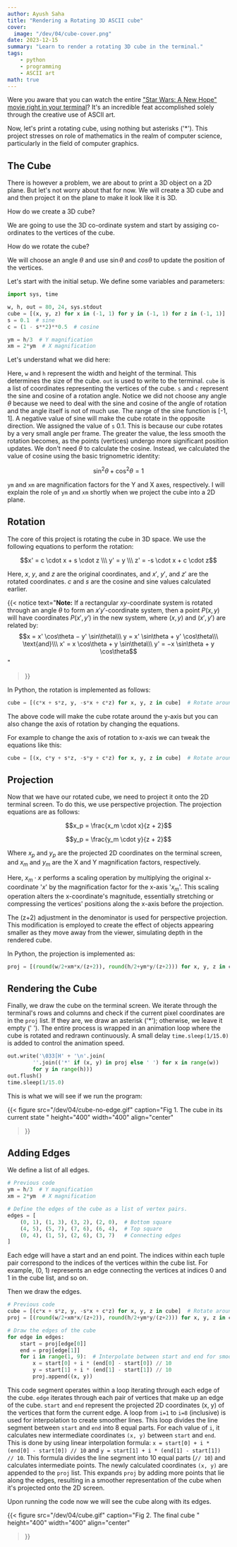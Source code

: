 ```yaml
---
author: Ayush Saha
title: "Rendering a Rotating 3D ASCII cube"
cover:
  image: "/dev/04/cube-cover.png"
date: 2023-12-15
summary: "Learn to render a rotating 3D cube in the terminal."
tags:
    - python
    - programming
    - ASCII art
math: true
---
```


Were you aware that you can watch the entire ["Star Wars: A New Hope" movie right in your terminal](https://www.wikihow.com/Watch-Star-Wars-on-Command-Prompt)? It's an incredible feat accomplished solely through the creative use of ASCII art.

Now, let's print a rotating cube, using nothing but asterisks ('*'). This project stresses on role of mathematics in the realm of computer science, particularly in the field of computer graphics.

## The Cube

There is however a problem, we are about to print a 3D object on a 2D plane. But let's not worry about that for now. We will create a 3D cube and and then project it on the plane to make it look like it is 3D. 

How do we create a 3D cube?

We are going to use the 3D co-ordinate system and start by assiging co-ordinates to the vertices of the cube.

How do we rotate the cube?

We will choose an angle $\theta$ and use $\sin\theta$ and $cos\theta$ to update the position of the vertices.

Let's start with the initial setup. We define some variables and parameters:

```python
import sys, time

w, h, out = 80, 24, sys.stdout
cube = [(x, y, z) for x in (-1, 1) for y in (-1, 1) for z in (-1, 1)]
s = 0.1  # sine
c = (1 - s**2)**0.5  # cosine

ym = h/3  # Y magnification
xm = 2*ym  # X magnification
```

Let's understand what we did here:

Here, `w` and `h` represent the width and height of the terminal. This determines the size of the cube. `out` is used to write to the terminal. `cube` is a list of coordinates representing the vertices of the cube. `s` and `c` represent the sine and cosine of a rotation angle. Notice we did not choose any angle $\theta$ because we need to deal with the sine and cosine of the angle of rotation and the angle itself is not of much use. The range of the sine function is [-1, 1]. A negative value of sine will make the cube rotate in the opposite direction. We assigned the value of `s` 0.1. This is because our cube rotates by a very small angle per frame. The greater the value, the less smooth the rotation becomes, as the points (vertices) undergo more significant position updates. We don't need $\theta$ to calculate the cosine. Instead, we calculated the value of cosine using the basic trignometric identity: 

$$\sin^{2}\theta + \cos^{2}\theta = 1$$

`ym` and `xm` are magnification factors for the Y and X axes, respectively. I will explain the role of `ym` and `xm` shortly when we project the cube into a 2D plane.

## Rotation

The core of this project is rotating the cube in 3D space. We use the following equations to perform the rotation:

$$x' = c \cdot x + s \cdot z \\\
y' = y \\\
z' = -s \cdot x + c \cdot z$$

Here, $x$, $y$, and $z$ are the original coordinates, and $x'$, $y'$, and $z'$ are the rotated coordinates. $c$ and $s$ are the cosine and sine values calculated earlier.

{{< notice
    text="**Note:** If a rectangular $xy$-coordinate system is rotated through an angle $\theta$ to form an $x'y'$-coordinate system, then a point $P (x, y)$ will have coordinates $P (x', y')$ in the new system, where $(x, y)$ and $(x',y')$ are related by: <br> $$x = x' \cos\theta − y' \sin\theta\\\ y = x' \sin\theta + y' \cos\theta\\\ \text{and}\\\ x' = x \cos\theta + y \sin\theta\\\ y' = −x \sin\theta + y \cos\theta$$"
>}}

In Python, the rotation is implemented as follows:

```python
cube = [(c*x + s*z, y, -s*x + c*z) for x, y, z in cube]  # Rotate around the Y-axis
```
The above code will make the cube rotate around the y-axis but you can also change the axis of rotation by changing the equations.

For example to change the axis of rotation to x-axis we can tweak the equations like this:

```python
cube = [(x, c*y + s*z, -s*y + c*z) for x, y, z in cube]  # Rotate around the X-axis
```

## Projection

Now that we have our rotated cube, we need to project it onto the 2D terminal screen. To do this, we use perspective projection. The projection equations are as follows:

$$x_p = \frac{x_m \cdot x}{z + 2}$$

$$y_p = \frac{y_m \cdot y}{z + 2}$$

Where $x_p$ and $y_p$ are the projected 2D coordinates on the terminal screen, and $x_m$ and $y_m$ are the X and Y magnification factors, respectively.

Here, $x_m \cdot x$ performs a scaling operation by multiplying the original x-coordinate '$x$' by the magnification factor for the x-axis '$x_m$'. This scaling operation alters the x-coordinate's magnitude, essentially stretching or compressing the vertices' positions along the x-axis before the projection.

The (z+2) adjustment in the denominator is used for perspective projection. This modification is employed to create the effect of objects appearing smaller as they move away from the viewer, simulating depth in the rendered cube.

In Python, the projection is implemented as:

```python
proj = [(round(w/2+xm*x/(z+2)), round(h/2+ym*y/(z+2))) for x, y, z in cube]
```

## Rendering the Cube

Finally, we draw the cube on the terminal screen. We iterate through the terminal's rows and columns and check if the current pixel coordinates are in the `proj` list. If they are, we draw an asterisk ('*'); otherwise, we leave it empty (' ').
The entire process is wrapped in an animation loop where the cube is rotated and redrawn continuously. A small delay `time.sleep(1/15.0)` is added to control the animation speed.

```python
out.write('\033[H' + '\n'.join(
        ''.join(('*' if (x, y) in proj else ' ') for x in range(w))
        for y in range(h)))
out.flush()
time.sleep(1/15.0)
```

This is what we will see if we run the program:

{{< figure
  src="/dev/04/cube-no-edge.gif"
  caption="Fig 1. The cube in its current state "
  height="400"
  width="400"
  align="center"
>}}

## Adding Edges

We define a list of all edges. 

```python
# Previous code
ym = h/3  # Y magnification
xm = 2*ym  # X magnification

# Define the edges of the cube as a list of vertex pairs.
edges = [
    (0, 1), (1, 3), (3, 2), (2, 0),  # Bottom square
    (4, 5), (5, 7), (7, 6), (6, 4),  # Top square
    (0, 4), (1, 5), (2, 6), (3, 7)   # Connecting edges
]
```

Each edge will have a start and an end point. The indices within each tuple pair correspond to the indices of the vertices within the cube list. For example, (0, 1) represents an edge connecting the vertices at indices 0 and 1 in the cube list, and so on.

Then we draw the edges.

```python
# Previous code
cube = [(c*x + s*z, y, -s*x + c*z) for x, y, z in cube]  # Rotate around the Y-axis
proj = [(round(w/2+xm*x/(z+2)), round(h/2+ym*y/(z+2))) for x, y, z in cube]

# Draw the edges of the cube
for edge in edges:
    start = proj[edge[0]]
    end = proj[edge[1]]
    for i in range(1, 9):  # Interpolate between start and end for smoother lines
        x = start[0] + i * (end[0] - start[0]) // 10
        y = start[1] + i * (end[1] - start[1]) // 10
        proj.append((x, y))
```

This code segment operates within a loop iterating through each edge of the cube. `edge` iterates through each pair of vertices that make up an edge of the cube. `start` and `end` represent the projected 2D coordinates (x, y) of the vertices that form the current edge. A loop from `i=1` to `i=8` (inclusive) is used for interpolation to create smoother lines. This loop divides the line segment between `start` and `end` into 8 equal parts. For each value of `i`, it calculates new intermediate coordinates `(x, y)` between `start` and `end`. This is done by using linear interpolation formula: `x = start[0] + i * (end[0] - start[0]) // 10` and `y = start[1] + i * (end[1] - start[1]) // 10`. This formula divides the line segment into 10 equal parts (`// 10`) and calculates intermediate points. The newly calculated coordinates `(x, y)` are appended to the `proj` list. This expands `proj` by adding more points that lie along the edges, resulting in a smoother representation of the cube when it's projected onto the 2D screen.

Upon running the code now we will see the cube along with its edges.

{{< figure
  src="/dev/04/cube.gif"
  caption="Fig 2. The final cube "
  height="400"
  width="400"
  align="center"
>}}
